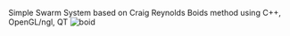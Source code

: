 
Simple Swarm System based on Craig Reynolds Boids method
using C++, OpenGL/ngl, QT
![boid](https://cloud.githubusercontent.com/assets/17474556/22606251/1dba63a6-ea4b-11e6-97b5-e971abd2ad3b.png)
